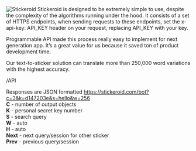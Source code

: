 <img src="https://stickeroid.com/files/covergit.png" alt="Stickeroid">
Stickeroid is designed to be extremely simple to use, despite the complexity of the algorithms running under the hood. It consists of a set of HTTPS endpoints, when sending requests to these endpoints, set the x-api-key: API_KEY header on your request, replacing API_KEY with your key.

Programmable API made this process really easy to implement for next generation app. It’s a great value for us because it saved ton of product development time.

Our text-to-sticker solution can translate more than 250,000 word variations with the highest accuracy.

/API

Responses are JSON formatted https://stickeroid.com/bot?c=3&k=d147203e&s=hello&w=256<br>
<b>C</b> - number of output objects<br>
<b>K</b>  - personal secret key number<br>
<b>S</b>  - search query<br>
<b>W</b>  - auto<br>
<b>H</b>  - auto<br>
<b>Next</b>  - next query/session for other sticker<br>
<b>Prev</b>  - previous query/session<br>
